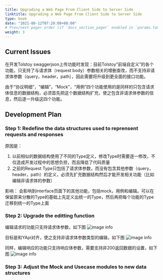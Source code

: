 ```yaml
---
title: Upgrading a Web Page From Client Side to Server Side
linktitle: Upgrading a Web Page From Client Side to Server Side
type: book
date: "2021-08-12T07:20:00+08:00"
# Prev/next pager order (if `docs_section_pager` enabled in `params.toml`)
weight: 3
---
```

## Current Issues

在开发Tolstoy swaggerjson上传功能时发现：目前Tolstoy“前端自定义”的各个功能，只支持了与请求体（request body）参数相关的增删查改，而不支持非请求体参数（query，header，path），因此需要将升级到更全面的接口功能。

由于“协议明细”，“编辑”，“Mock”，“用例”四个功能使用的是同样的只包含请求体信息的数据结构，必须首先把这个数据结构扩充，使之包含非请求体参数的信息，然后逐一升级这四个功能。

## Development Plan
### Step 1: Redefine the data structures used to reprensent requests and responses
原因是：
1. 以前相似的数据结构使用了不同的Type定义，修改Type时需要逐一修改，不仅造成开发过程中的思想负担，而且降低了代码质量
2. 之前的Request Type只包括了请求体参数，而没有包含其他参数（query，header，path）的定义，必须先扩充数据结构然后才能开发相关功能（比如编辑非请求体的参数）

影响：
会影响到interface页面下的其他功能，包括mock，用例和编辑。可以在保留原来分散的Type的基础上先定义出统一的Type，然后再把每个功能的Type迁移到统一的Type上面

### Step 2: Upgrade the editting function
编辑请求的功能只支持请求体参数，如下图
![image info](../images/upgrade_page/1.png)

目标是和YApi对齐，使之支持非请求体参数类型的编辑，如下图
![image info](../images/upgrade_page/2.png)

同样，编辑响应的功能只支持响应体参数，需要支持非200返回数据的设置，如下图
![image info](../images/upgrade_page/3.png)

### Step 3: Adjust the Mock and Usecase modules to new data structures



